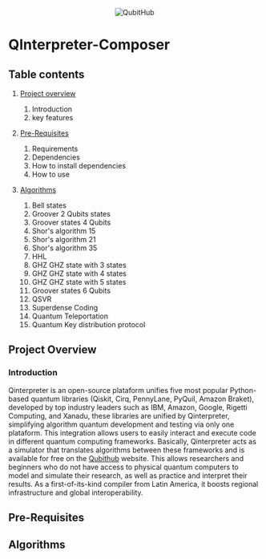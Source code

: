 <p align="center">
  <img src="https://media.licdn.com/dms/image/v2/D5622AQHHYwtvSaHhlQ/feedshare-shrink_2048_1536/B56ZSUNWkmGsAs-/0/1737653316711?e=1761177600&v=beta&t=ZihMmHFs2fVoSICtOSlo60TeJzWefQSZwJx6YcHm_Bo" alt="QubitHub">
</p>

# QInterpreter-Composer

## Table contents
1. [Project overview](https://github.com/Qubithub/QInterpreter-Composer/edit/main/README.md#project-overview)
   1. Introduction
   2. key features

2. [Pre-Requisites](https://github.com/Qubithub/QInterpreter-Composer/edit/main/README.md#pre-requisites)
    1. Requirements
    2. Dependencies
    3. How to install dependencies
    4. How to use

4. [Algorithms](https://github.com/Qubithub/QInterpreter-Composer/edit/main/README.md#algorithms)
   1. Bell states
   2. Groover 2 Qubits states
   3. Groover states 4 Qubits
   4. Shor's algorithm 15
   5. Shor's algorithm 21
   6. Shor's algorithm 35
   7. HHL
   8. GHZ GHZ state with 3 states
   9. GHZ GHZ state with 4 states
   10. GHZ GHZ state with 5 states
   11. Groover states 6 Qubits
   12. QSVR
   13. Superdense Coding
   14. Quantum Teleportation
   15. Quantum Key distribution protocol

## Project Overview

### Introduction

Qinterpreter is an open-source plataform unifies five most popular Python-based quantum libraries (Qiskit, Cirq, PennyLane, PyQuil, Amazon Braket), developed by top industry leaders such as IBM, Amazon, Google, Rigetti Computing, and Xanadu, these libraries are unified by Qinterpreter, simplifying algorithm quantum development and testing via only one plataform.
This integration allows users to easily interact and execute code in different quantum computing frameworks. Basically, Qinterpreter acts as a simulator that translates algorithms between these frameworks and is available for free on the [Qubithub](https://www.qubithub.org/index.html) website. 
This allows researchers and beginners who do not have access to physical quantum computers to model and simulate their research, as well as practice and interpret their results.
As a first-of-its-kind compiler from Latin America, it boosts regional infrastructure and global interoperability.

## Pre-Requisites



## Algorithms
